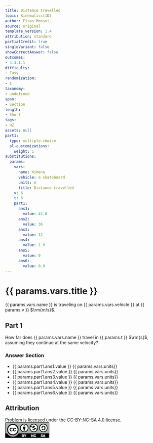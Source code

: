 ```yaml
---
title: Distance travelled
topic: Kinematics(1D)
author: Firas Moosvi
source: original
template_version: 1.4
attribution: standard
partialCredit: true
singleVariant: false
showCorrectAnswer: false
outcomes:
- 4.3.1.1
difficulty:
- Easy
randomization:
- 1
taxonomy:
- undefined
span:
- Section
length:
- Short
tags:
- HZ
assets: null
part1:
  type: multiple-choice
  pl-customizations:
    weight: 1
substitutions:
  params:
    vars:
      name: Ximena
      vehicle: a skateboard
      units: m
      title: Distance travelled
    v: 6
    t: 6
    part1:
      ans1:
        value: 42.0
      ans2:
        value: 36
      ans3:
        value: 12
      ans4:
        value: 1.0
      ans5:
        value: 0
      ans6:
        value: 0.0
---
```

# {{ params.vars.title }}
{{ params.vars.name }} is traveling on {{ params.vars.vehicle }} at {{ params.v }} $\rm{m/s}$.

## Part 1

How far does {{ params.vars.name }} travel in {{ params.t }} $\rm{s}$, assuming they continue at the same velocity?

### Answer Section

- {{ params.part1.ans1.value }} {{ params.vars.units}}
- {{ params.part1.ans2.value }} {{ params.vars.units}}
- {{ params.part1.ans3.value }} {{ params.vars.units}}
- {{ params.part1.ans4.value }} {{ params.vars.units}}
- {{ params.part1.ans5.value }} {{ params.vars.units}}
- {{ params.part1.ans6.value }} {{ params.vars.units}}

## Attribution

Problem is licensed under the [CC-BY-NC-SA 4.0 license](https://creativecommons.org/licenses/by-nc-sa/4.0/).<br> ![The Creative Commons 4.0 license requiring attribution-BY, non-commercial-NC, and share-alike-SA license.](https://raw.githubusercontent.com/firasm/bits/master/by-nc-sa.png)